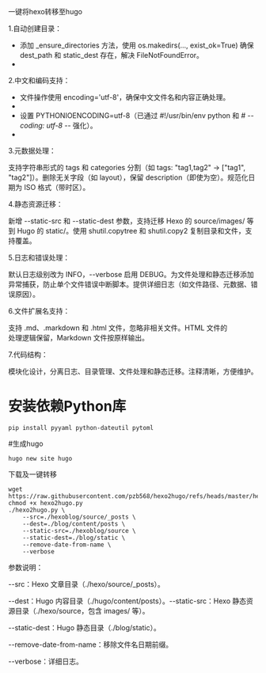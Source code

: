 一键将hexo转移至hugo


1.自动创建目录：
* 添加 _ensure_directories 方法，使用 os.makedirs(..., exist_ok=True) 确保 dest_path 和 static_dest 存在，解决 FileNotFoundError。
* 
2.中文和编码支持：
  
* 文件操作使用 encoding='utf-8'，确保中文文件名和内容正确处理。
* 
* 设置 PYTHONIOENCODING=utf-8（已通过 #!/usr/bin/env python 和 # -*- coding: utf-8 -*- 强化）。
* 
3.元数据处理：
  
支持字符串形式的 tags 和 categories 分割（如 tags: "tag1,tag2" → ["tag1", "tag2"]）。删除无关字段（如 layout），保留 description（即使为空）。规范化日期为 ISO 格式（带时区）。

4.静态资源迁移：

新增 --static-src 和 --static-dest 参数，支持迁移 Hexo 的 source/images/ 等到 Hugo 的 static/。使用 shutil.copytree 和 shutil.copy2 复制目录和文件，支持覆盖。

5.日志和错误处理：

默认日志级别改为 INFO，--verbose 启用 DEBUG。为文件处理和静态迁移添加异常捕获，防止单个文件错误中断脚本。提供详细日志（如文件路径、元数据、错误原因）。

6.文件扩展名支持：

支持 .md、.markdown 和 .html 文件，忽略非相关文件。HTML 文件的 <br /> 处理逻辑保留，Markdown 文件按原样输出。

7.代码结构：

模块化设计，分离日志、目录管理、文件处理和静态迁移。注释清晰，方便维护。

# 安装依赖Python库

```
pip install pyyaml python-dateutil pytoml

```
#生成hugo
```
hugo new site hugo
```

下载及一键转移

```
wget https://raw.githubusercontent.com/pzb568/hexo2hugo/refs/heads/master/hexo2hugo.py
chmod +x hexo2hugo.py
./hexo2hugo.py \
    --src=./hexoblog/source/_posts \
    --dest=./blog/content/posts \
    --static-src=./hexoblog/source \
    --static-dest=./blog/static \
    --remove-date-from-name \
    --verbose

```
参数说明：

--src：Hexo 文章目录（./hexo/source/_posts）。

--dest：Hugo 内容目录（./hugo/content/posts）。--static-src：Hexo 静态资源目录（./hexo/source，包含 images/ 等）。

--static-dest：Hugo 静态目录（./blog/static）。

--remove-date-from-name：移除文件名日期前缀。

--verbose：详细日志。
